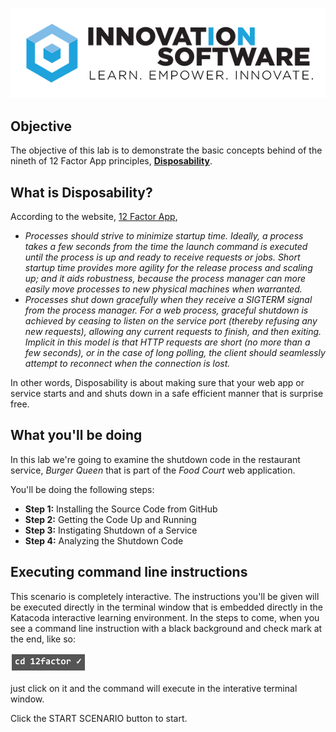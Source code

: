 ![logo](12factor-001/assets/logo-sm.png)
## Objective

The objective of this lab is to demonstrate the basic concepts behind of the nineth of 12 Factor App principles, **[Disposability](https://12factor.net/disposability)**.

## What is Disposability?

According to the website, [12 Factor App](https://12factor.net/disposability), 

* *Processes should strive to minimize startup time. Ideally, a process takes a few seconds from the time the launch command is executed until the process is up and ready to receive requests or jobs. Short startup time provides more agility for the release process and scaling up; and it aids robustness, because the process manager can more easily move processes to new physical machines when warranted.*
* *Processes shut down gracefully when they receive a SIGTERM signal from the process manager. For a web process, graceful shutdown is achieved by ceasing to listen on the service port (thereby refusing any new requests), allowing any current requests to finish, and then exiting. Implicit in this model is that HTTP requests are short (no more than a few seconds), or in the case of long polling, the client should seamlessly attempt to reconnect when the connection is lost.*

In other words, Disposability is about making sure that your web app or service starts and and shuts down in a safe efficient manner that is surprise free.

## What you'll be doing 

In this lab we're going to examine the shutdown code in the restaurant service, *Burger Queen* that is part of the *Food Court* web application.

You'll be doing the following steps:

* **Step 1:** Installing the Source Code from GitHub
* **Step 2:** Getting the Code Up and Running
* **Step 3:** Instigating Shutdown of a Service
* **Step 4:** Analyzing the Shutdown Code

## Executing command line instructions 

This scenario is completely interactive. The instructions you'll be given will be executed directly in the terminal window that is embedded directly in the Katacoda interactive learning environment. In the steps to come, when you see a command line instruction with a black background and check mark at the end, like so:

![Katacoda command line](12factor-009/assets/command-01.png)

just click on it and the command will execute in the interative terminal window.

Click the START SCENARIO button to start.